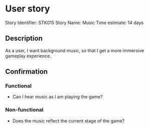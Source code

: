 # User story 

Story Identifier: STK015
Story Name: Music
Time estimate: 14 days


## Description 

As a user, I want background music, so that I get a more immersive
gameplay experience.

## Confirmation

### Functional

- Can I hear music as I am playing the game?

### Non-functional

- Does the music reflect the current stage of the game?
